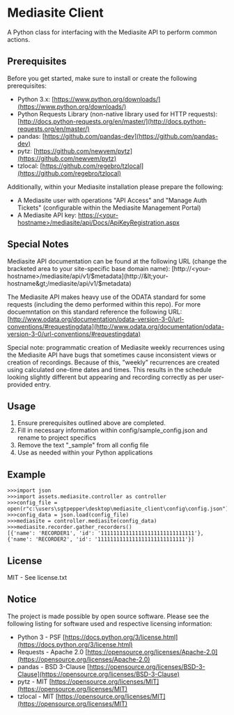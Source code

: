 # Mediasite Client

A Python class for interfacing with the Mediasite API to perform common actions.

## Prerequisites

Before you get started, make sure to install or create the following prerequisites:

* Python 3.x: [https://www.python.org/downloads/](https://www.python.org/downloads/)
* Python Requests Library (non-native library used for HTTP requests): [http://docs.python-requests.org/en/master/](http://docs.python-requests.org/en/master/)
* pandas: [https://github.com/pandas-dev](https://github.com/pandas-dev)
* pytz: [https://github.com/newvem/pytz](https://github.com/newvem/pytz)
* tzlocal: [https://github.com/regebro/tzlocal](https://github.com/regebro/tzlocal)

Additionally, within your Mediasite installation please prepare the following:

* A Mediasite user with operations "API Access" and "Manage Auth Tickets" (configurable within the Mediasite Management Portal)
* A Mediasite API key: [https://&lt;your-hostname&gt;/mediasite/api/Docs/ApiKeyRegistration.aspx](https://&lt;your-hostname&gt;/mediasite/api/Docs/ApiKeyRegistration.aspx)

## Special Notes

Mediasite API documentation can be found at the following URL (change the bracketed area to your site-specific base domain name): [http://&lt;your-hostname&gt;/mediasite/api/v1/$metadata](http://&lt;your-hostname&gt;/mediasite/api/v1/$metadata)

The Mediasite API makes heavy use of the ODATA standard for some requests (including the demo performed within this repo). For more docuemntation on this standard reference the following URL: [http://www.odata.org/documentation/odata-version-3-0/url-conventions/#requestingdata](http://www.odata.org/documentation/odata-version-3-0/url-conventions/#requestingdata)

Special note: programmatic creation of Mediasite weekly recurrences using the Mediasite API have bugs that sometimes cause inconsistent views or creation of recordings. Because of this, "weekly" recurrences are created using calculated one-time dates and times. This results in the schedule looking slightly different but appearing and recording correctly as per user-provided entry.

## Usage

1. Ensure prerequisites outlined above are completed.
1. Fill in necessary information within config/sample_config.json and rename to project specifics
1. Remove the text "_sample" from all config file
1. Use as needed within your Python applications 

## Example

	>>>import json
	>>>import assets.mediasite.controller as controller
	>>>config_file = open(r"c:\users\sgtpepper\desktop\mediasite_client\config\config.json")
    >>>config_data = json.load(config_file)
    >>>mediasite = controller.mediasite(config_data)
    >>>mediasite.recorder.gather_recorders()
    [{'name': 'RECORDER1', 'id': '111111111111111111111111111111'}, {'name': 'RECORDER2', 'id': '1111111111111111111111111111'}]

## License

MIT - See license.txt

## Notice

The project is made possible by open source software. Please see the following listing for software used and respective licensing information:

* Python 3 - PSF [https://docs.python.org/3/license.html](https://docs.python.org/3/license.html)
* Requests - Apache 2.0 [https://opensource.org/licenses/Apache-2.0](https://opensource.org/licenses/Apache-2.0)
* pandas - BSD 3-Clause [https://opensource.org/licenses/BSD-3-Clause](https://opensource.org/licenses/BSD-3-Clause)
* pytz - MIT [https://opensource.org/licenses/MIT](https://opensource.org/licenses/MIT)
* tzlocal - MIT [https://opensource.org/licenses/MIT](https://opensource.org/licenses/MIT)

